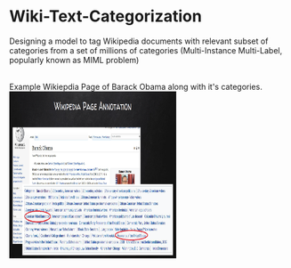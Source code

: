 # Wiki-Text-Categorization

Designing a model to tag Wikipedia documents with relevant subset of categories from a set of millions of categories (Multi-Instance Multi-Label, popularly known as MIML problem) <br/> <br/>

Example Wikiepdia Page of Barack Obama along with it's categories. <br/>
<img width="300"  height="300" src="wiki-categorization.png">